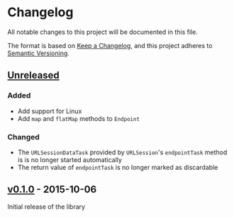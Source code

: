 # Changelog

All notable changes to this project will be documented in this file.

The format is based on [Keep a Changelog](https://keepachangelog.com/en/1.0.0/),
and this project adheres to [Semantic Versioning](https://semver.org/spec/v2.0.0.html).

## [Unreleased]

### Added

- Add support for Linux
- Add `map` and `flatMap` methods to `Endpoint`

### Changed

- The `URLSessionDataTask` provided by `URLSession`'s `endpointTask` method is is no longer started automatically
- The return value of `endpointTask` is no longer marked as discardable

## [v0.1.0] - 2015-10-06

Initial release of the library

[unreleased]: https://github.com/rhysforyou/Porygon/compare/0.1.0...HEAD
[v0.1.0]: https://github.com/rhysforyou/Porygon/releases/tag/0.1.0
